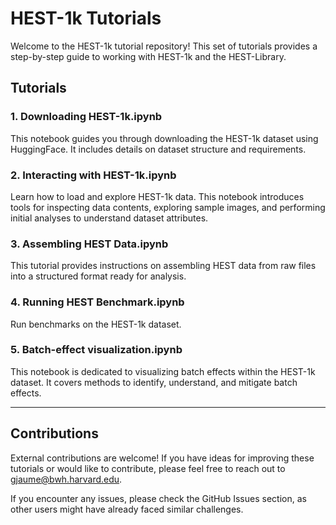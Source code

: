 # HEST-1k Tutorials

Welcome to the HEST-1k tutorial repository! This set of tutorials provides a step-by-step guide to working with HEST-1k and the HEST-Library. 

## Tutorials

### 1. Downloading HEST-1k.ipynb
This notebook guides you through downloading the HEST-1k dataset using HuggingFace. It includes details on dataset structure and requirements. 

### 2. Interacting with HEST-1k.ipynb
Learn how to load and explore HEST-1k data. This notebook introduces tools for inspecting data contents, exploring sample images, and performing initial analyses to understand dataset attributes.

### 3. Assembling HEST Data.ipynb
This tutorial provides instructions on assembling HEST data from raw files into a structured format ready for analysis. 

### 4. Running HEST Benchmark.ipynb
Run benchmarks on the HEST-1k dataset. 

### 5. Batch-effect visualization.ipynb
This notebook is dedicated to visualizing batch effects within the HEST-1k dataset. It covers methods to identify, understand, and mitigate batch effects. 

---

## Contributions

External contributions are welcome! If you have ideas for improving these tutorials or would like to contribute, please feel free to reach out to [gjaume@bwh.harvard.edu](mailto:gjaume@bwh.harvard.edu).

If you encounter any issues, please check the GitHub Issues section, as other users might have already faced similar challenges.
